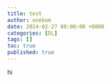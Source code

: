 ```yaml
---
title: test
author: onebom
date: 2024-02-27 00:00:00 +0800
categories: [DL]
tags: []
toc: true
published: true
---
```

hi